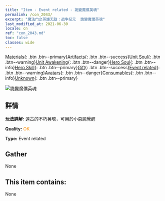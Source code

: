 ```yaml
---
title: "Item - Event related - 詭變魔僕英魂"
permalink: /con_2043/
excerpt: "魔法门之英雄无敌：战争纪元  詭變魔僕英魂"
last_modified_at: 2021-06-30
locale: cn
ref: "con_2043.md"
toc: false
classes: wide
---
```

 [Materials](/ItemsCN/){: .btn .btn--primary}[Artifacts](/ItemsCN/Artifacts/){: .btn .btn--success}[Unit Soul](/ItemsCN/UnitSoul/){: .btn .btn--warning}[Unit Awakening](/ItemsCN/UnitAwakening/){: .btn .btn--danger}[Hero Soul](/ItemsCN/HeroSoul/){: .btn .btn--info}[Hero Skill](/ItemsCN/HeroSkill/){: .btn .btn--primary}[Gift](/ItemsCN/Gift/){: .btn .btn--success}[Event related](/ItemsCN/Events/){: .btn .btn--warning}[Avatars](/ItemsCN/Avatars/){: .btn .btn--danger}[Consumables](/ItemsCN/Consumables/){: .btn .btn--info}[Unknown](/ItemsCN/Unknown/){: .btn .btn--primary}

 ![詭變魔僕英魂](/images/t/juexing_501.png)

## 詳情
 **玩法詳解:** 遠古的不朽英魂，可用於小惡魔覺醒

 **Quality:** <span style="color: #FF8C00">OK</span>

 **Type:** Event related

## Gather

  None

## This item contains:

  None

